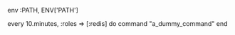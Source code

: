 <!-- layout:code post: 2013-01-20-whenever_target-your-redis-server -->


env :PATH, ENV['PATH']

every 10.minutes, :roles => [:redis] do
  command "a&#95;dummy&#95;command"
end
